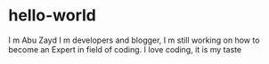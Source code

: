 # hello-world
I m Abu Zayd
I m developers and blogger, I m still working on how to become an Expert in field of coding.
I love coding, it is my taste
